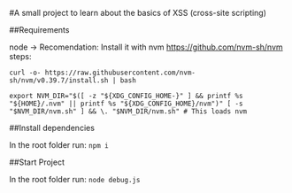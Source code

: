 #A small project to learn about the basics of XSS (cross-site scripting)

##Requirements

node -> Recomendation: Install it with nvm https://github.com/nvm-sh/nvm steps: 

`curl -o- https://raw.githubusercontent.com/nvm-sh/nvm/v0.39.7/install.sh | bash`

`export NVM_DIR="$([ -z "${XDG_CONFIG_HOME-}" ] && printf %s "${HOME}/.nvm" || printf %s "${XDG_CONFIG_HOME}/nvm")" [ -s "$NVM_DIR/nvm.sh" ] && \. "$NVM_DIR/nvm.sh" # This loads nvm`

##Install dependencies

In the root folder run:
`npm i`

##Start Project

In the root folder run:
`node debug.js`

